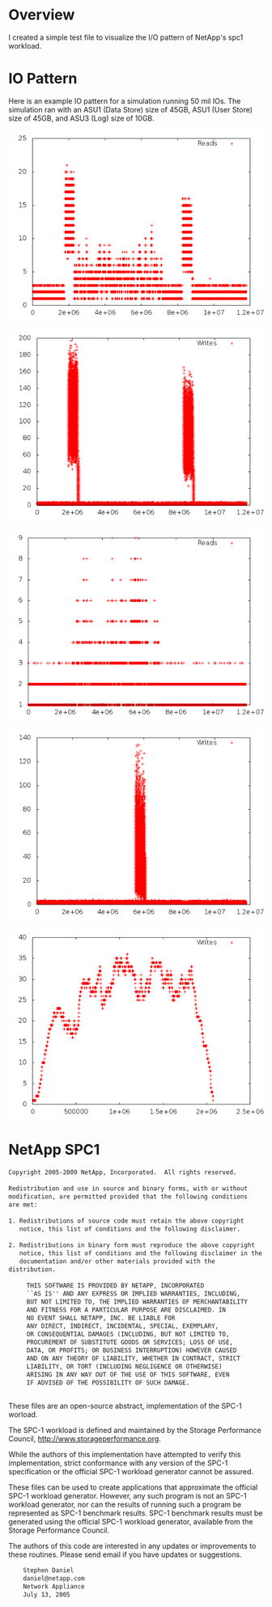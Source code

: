 # Overview
I created a simple test file to visualize the I/O pattern of NetApp's spc1 workload.

# IO Pattern
Here is an example IO pattern for a simulation running 50 mil IOs.  The
simulation ran with an ASU1 (Data Store) size of 45GB, ASU1 (User Store)
size of 45GB, and ASU3 (Log) size of 10GB.

![asu1_r](images/asu1_r.png)

![asu1_w](images/asu1_w.png)

![asu2_r](images/asu2_r.png)

![asu2_w](images/asu2_w.png)

![asu3_w](images/asu3_w.png)


# NetApp SPC1

```
Copyright 2005-2009 NetApp, Incorporated.  All rights reserved.

Redistribution and use in source and binary forms, with or without
modification, are permitted provided that the following conditions
are met:

1. Redistributions of source code must retain the above copyright
   notice, this list of conditions and the following disclaimer.

2. Redistributions in binary form must reproduce the above copyright
   notice, this list of conditions and the following disclaimer in the
   documentation and/or other materials provided with the distribution.

     THIS SOFTWARE IS PROVIDED BY NETAPP, INCORPORATED
     ``AS IS'' AND ANY EXPRESS OR IMPLIED WARRANTIES, INCLUDING,
     BUT NOT LIMITED TO, THE IMPLIED WARRANTIES OF MERCHANTABILITY
     AND FITNESS FOR A PARTICULAR PURPOSE ARE DISCLAIMED. IN
     NO EVENT SHALL NETAPP, INC. BE LIABLE FOR
     ANY DIRECT, INDIRECT, INCIDENTAL, SPECIAL, EXEMPLARY,
     OR CONSEQUENTIAL DAMAGES (INCLUDING, BUT NOT LIMITED TO,
     PROCUREMENT OF SUBSTITUTE GOODS OR SERVICES; LOSS OF USE,
     DATA, OR PROFITS; OR BUSINESS INTERRUPTION) HOWEVER CAUSED
     AND ON ANY THEORY OF LIABILITY, WHETHER IN CONTRACT, STRICT
     LIABILITY, OR TORT (INCLUDING NEGLIGENCE OR OTHERWISE)
     ARISING IN ANY WAY OUT OF THE USE OF THIS SOFTWARE, EVEN
     IF ADVISED OF THE POSSIBILITY OF SUCH DAMAGE.


```

These files are an open-source abstract, implementation of the SPC-1
worload.

The SPC-1 workload is defined and maintained by the Storage Performance
Council, http://www.storageperformance.org.

While the authors of this implementation have attempted to verify this
implementation, strict conformance with any version of the SPC-1
specification or the official SPC-1 workload generator cannot be
assured.

These files can be used to create applications that approximate the
official SPC-1 workload generator.  However, any such program is not an
SPC-1 workload generator, nor can the results of running such a program
be represented as SPC-1 benchmark results.  SPC-1 benchmark results
must be generated using the official SPC-1 workload generator,
available from the Storage Performance Council.

The authors of this code are interested in any updates or improvements
to these routines.  Please send email if you have updates or
suggestions.

```
	Stephen Daniel
	daniel@netapp.com
	Network Appliance
	July 13, 2005
```
